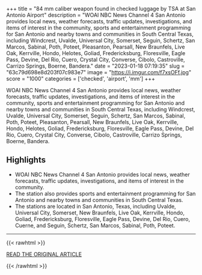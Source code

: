 +++
title = "84 mm caliber weapon found in checked luggage by TSA at San Antonio Airport"
description = "WOAI NBC News Channel 4 San Antonio provides local news, weather forecasts, traffic updates, investigations, and items of interest in the community, sports and entertainment programming for San Antonio and nearby towns and communities in South Central Texas, including Windcrest, Uvalde, Universal City, Somerset, Seguin, Schertz, San Marcos, Sabinal, Poth, Poteet, Pleasanton, Pearsall, New Braunfels, Live Oak, Kerrville, Hondo, Helotes, Goliad, Fredericksburg, Floresville, Eagle Pass, Devine, Del Rio, Cuero, Crystal City, Converse, Cibolo, Castroville, Carrizo Springs, Boerne, Bandera."
date = "2023-01-18 07:19:35"
slug = "63c79d698e8d203f07c983e7"
image = "https://i.imgur.com/f7xsOFf.jpg"
score = "1000"
categories = ['checked', 'airport', 'mm']
+++

WOAI NBC News Channel 4 San Antonio provides local news, weather forecasts, traffic updates, investigations, and items of interest in the community, sports and entertainment programming for San Antonio and nearby towns and communities in South Central Texas, including Windcrest, Uvalde, Universal City, Somerset, Seguin, Schertz, San Marcos, Sabinal, Poth, Poteet, Pleasanton, Pearsall, New Braunfels, Live Oak, Kerrville, Hondo, Helotes, Goliad, Fredericksburg, Floresville, Eagle Pass, Devine, Del Rio, Cuero, Crystal City, Converse, Cibolo, Castroville, Carrizo Springs, Boerne, Bandera.

## Highlights

- WOAI NBC News Channel 4 San Antonio provides local news, weather forecasts, traffic updates, investigations, and items of interest in the community.
- The station also provides sports and entertainment programming for San Antonio and nearby towns and communities in South Central Texas.
- The stations are located in San Antonio, Texas, including  Uvalde, Universal City, Somerset, New Braunfels, Live Oak, Kerrville, Hondo, Goliad, Fredericksburg, Floresville, Eagle Pass, Devine, Del Rio, Cuero, Cuerne, and Seguin, Schertz, San Marcos, Sabinal, Poth, Poteet.

---

{{< rawhtml >}}
  <p class="article-category">
    <a target="_blank" href="https://news4sanantonio.com/news/local/84-mm-caliber-weapon-found-in-checked-luggage-by-tsa-at-san-antonio-airport-breaking-weapons-owner-transportation-security-administration-monday">READ THE ORIGINAL ARTICLE</a>
  </p>
{{< /rawhtml >}}
